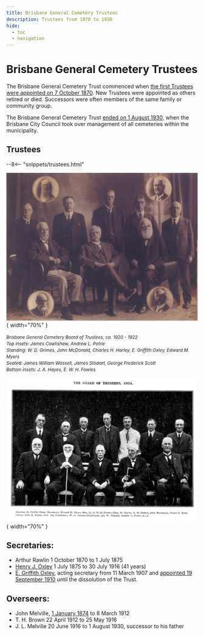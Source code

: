 ```yaml
---
title: Brisbane General Cemetery Trustees
description: Trustees from 1870 to 1930
hide:
  - toc
  - navigation
---
```


<!--
--8<-- "snippets/sem/stories/founding-fathers.json"
-->

# Brisbane General Cemetery Trustees

The Brisbane General Cemetery Trust commenced when [the first Trustees were appointed on 7 October 1870][gazette-94]. New Trustees were appointed as others retired or died. Successors were often members of the same family or community group.

[gazette-94]: ../assets/documents/Queensland_Gov_Gazette_10_October_1870_v11_94.pdf "Read the appointments Queensland Government Gazetter No. 94"

The Brisbane General Cemetery Trust [ended on 1 August 1930](https://trove.nla.gov.au/newspaper/article/188264449), when the Brisbane City Council took over management of all cemeteries within the municipality.

## Trustees

--8<-- "snippets/trustees.html"

![Brisbane General Cemetery Board of Trustees, ca. 1920 - 1922](../assets/toowong-cemetery-trustees.jpg){ width="70%" } 

*<small>
Brisbane General Cemetery Board of Trustees, ca. 1920 - 1922 <br>
Top insets: James Cowlishaw, Andrew L. Petrie <br>
Standing:  W. D. Grimes, John McDonald, Charles H. Harley, E. Griffith Oxley, Edward M. Myers <br>
Seated: James William Wassell, James Stodart, George Frederick Scott <br>
Bottom insets: J. A. Hayes, E. W. H. Fowles </small>*


![Brisbane General Cemetery Board of Trustees, 1924](../assets/toowong-cemetery-trustees-1924.jpg){ width="70%" }

## Secretaries: 

- Arthur Rawlin 1 October 1870 to 1 July 1875
- [Henry J. Oxley](https://trove.nla.gov.au/newspaper/article/20100152) 1 July 1875 to 30 July 1916 (41 years)
- [E. Griffith Oxley](https://trove.nla.gov.au/newspaper/article/219019639?searchTerm=%22Brisbane%20general%20cemetery%22%20trustee), acting secretary from 11 March 1907 and [appointed 19 September 1910](https://trove.nla.gov.au/newspaper/article/178416098) until the dissolution of the Trust.

## Overseers: 
- John Melville, [1 January 1874](https://trove.nla.gov.au/newspaper/article/182983867) to 8 March 1912 
- T. H. Brown 22 April 1912 to 25 May 1916
- J. L. Melville 20 June 1916 to 1 August 1930, successor to his father

